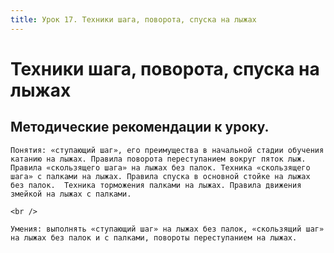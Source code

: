 ```yaml
---
title: Урок 17. Техники шага, поворота, спуска на лыжах
---
```


# Техники шага, поворота, спуска на лыжах

## Методические рекомендации к уроку.

<p>
	Понятия: «ступающий шаг», его преимущества в начальной стадии обучения катанию на лыжах. Правила поворота переступанием вокруг пяток лыж. Правила «скользящего шага» на лыжах без палок. Техника «скользящего шага» с палками на лыжах. Правила спуска в основной стойке на лыжах без палок.  Техника торможения палками на лыжах. Правила движения змейкой на лыжах с палками.
</p>
<p>
	<br /> 
</p>
<p>
	Умения: выполнять «ступающий шаг» на лыжах без палок, «скользящий шаг» на лыжах без палок и с палками, повороты переступанием на лыжах.
</p>